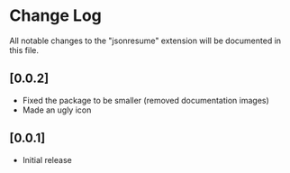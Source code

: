 # Change Log
All notable changes to the "jsonresume" extension will be documented in this file.

## [0.0.2]
- Fixed the package to be smaller (removed documentation images)
- Made an ugly icon
## [0.0.1]
- Initial release
